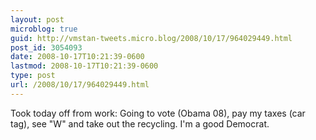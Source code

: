 ```yaml
---
layout: post
microblog: true
guid: http://vmstan-tweets.micro.blog/2008/10/17/964029449.html
post_id: 3054093
date: 2008-10-17T10:21:39-0600
lastmod: 2008-10-17T10:21:39-0600
type: post
url: /2008/10/17/964029449.html
---
```

Took today off from work: Going to vote (Obama 08), pay my taxes (car tag), see "W" and take out the recycling. I'm a good Democrat.
